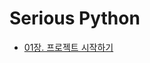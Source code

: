# Serious Python

* [01장. 프로젝트 시작하기](https://github.com/SeoulTechPSE/CompThinking/blob/master/python_serious/01_프로젝트_시작하기.ipynb)
